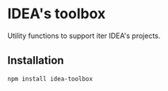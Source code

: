 # IDEA's toolbox
Utility functions to support iter IDEA's projects.

## Installation
`npm install idea-toolbox`